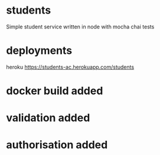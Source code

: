 # students
Simple student service written in node with mocha chai tests

# deployments
heroku
https://students-ac.herokuapp.com/students

# docker build added
# validation added
# authorisation added
